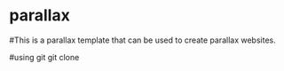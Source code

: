 # parallax
#This is a parallax template that can be used to create parallax websites.

#using git
git clone 
